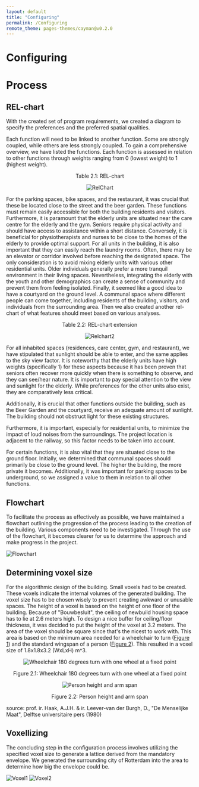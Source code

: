 ```yaml
---
layout: default
title: "Configuring"
permalink: /Configuring
remote_theme: pages-themes/cayman@v0.2.0
---
```


# Configuring 
# Process

## REL-chart

With the created set of program requirements, we created a diagram to specify the preferences and the preferred spatial qualities.

Each function will need to be linked to another function. Some are strongly coupled, while others are less strongly coupled. To gain a comprehensive overview, we have listed the functions. Each function is assessed in relation to other functions through weights ranging from 0 (lowest weight) to 1 (highest weight).

<div align="center">
  <p>Table 2.1: REL-chart</p>
  <img src="assets/RelChart.png" alt="RelChart">
</div>

For the parking spaces, bike spaces, and the restaurant, it was crucial that these be located close to the street and the beer garden. These functions must remain easily accessible for both the building residents and visitors. 
Furthermore, it is paramount that the elderly units are situated near the care centre for the elderly and the gym. Seniors require physical activity and should have access to assistance within a short distance. Conversely, it is beneficial for physiotherapists and nurses to be close to the homes of the elderly to provide optimal support. 
For all units in the building, it is also important that they can easily reach the laundry rooms. Often, there may be an elevator or corridor involved before reaching the designated space. The only consideration is to avoid mixing elderly units with various other residential units. Older individuals generally prefer a more tranquil environment in their living spaces. Nevertheless, integrating the elderly with the youth and other demographics can create a sense of community and prevent them from feeling isolated. 
Finally, it seemed like a good idea to have a courtyard on the ground level. A communal space where different people can come together, including residents of the building, visitors, and individuals from the surrounding area. 
Then we also created another rel-chart of what features should meet based on various analyses.

<div align="center">
  <p>Table 2.2: REL-chart extension</p>
  <img src="assets/Relchart2.png" alt="Relchart2">
</div>

For all inhabited spaces (residences, care center, gym, and restaurant), we have stipulated that sunlight should be able to enter, and the same applies to the sky view factor. It is noteworthy that the elderly units have high weights (specifically 1) for these aspects because it has been proven that seniors often recover more quickly when there is something to observe, and they can see/hear nature. It is important to pay special attention to the view and sunlight for the elderly. While preferences for the other units also exist, they are comparatively less critical. 

Additionally, it is crucial that other functions outside the building, such as the Beer Garden and the courtyard, receive an adequate amount of sunlight. The building should not obstruct light for these existing structures. 

Furthermore, it is important, especially for residential units, to minimize the impact of loud noises from the surroundings. The project location is adjacent to the railway, so this factor needs to be taken into account. 

For certain functions, it is also vital that they are situated close to the ground floor. Initially, we determined that communal spaces should primarily be close to the ground level. The higher the building, the more private it becomes. Additionally, it was important for parking spaces to be underground, so we assigned a value to them in relation to all other functions. 

## Flowchart 

To facilitate the process as effectively as possible, we have maintained a flowchart outlining the progression of the process leading to the creation of the building. Various components need to be investigated. Through the use of the flowchart, it becomes clearer for us to determine the approach and make progress in the project. 

![Flowchart](assets/Flowchart.jpg)

## Determining voxel size 

For the algorithmic design of the building. Small voxels had to be created. These voxels indicate the internal volumes of the generated building. The voxel size has to be chosen wisely to prevent creating awkward or unusable spaces. The height of a voxel is based on the height of one floor of the building. Because of "Bouwbesluit", the ceiling of newbuild housing space has to lie at 2.6 meters high. To design a nice buffer for ceiling/floor thickness, it was decided to put the height of the voxel at 3.2 meters. The area of the voxel should be square since that's the nicest to work with. This area is based on the minimum area needed for a wheelchair to turn ([Figure 1](#wheelchair-turn)) and the standard wingspan of a person ([Figure 2](#Person-size)). This resulted in a voxel size of 1.8x1.8x3.2 (WxLxH) m^3.

<div align="center">
  <img src="https://github.com/CSFAlliance/csfalliance.github.io/assets/93916885/423155a7-9e08-46ef-bafa-203f8e75ff69" alt="Wheelchair 180 degrees turn with one wheel at a fixed point">
  <p>Figure 2.1: Wheelchair 180 degrees turn with one wheel at a fixed point</p>
</div>

<div align="center">
  <img src="https://github.com/CSFAlliance/csfalliance.github.io/assets/93916885/c659e5df-4efd-4539-b298-9f37dfe98c6a" alt="Person height and arm span">
  <p>Figure 2.2: Person height and arm span</p>
</div>

source: prof. ir. Haak, A.J.H. & ir. Leever-van der Burgh, D., "De Menselijke Maat", Delftse universitaire pers (1980)

## Voxellizing 

The concluding step in the configuration process involves utilizing the specified voxel size to generate a lattice derived from the mandatory envelope. We generated the surrounding city of Rotterdam into the area to determine how big the envelope could be. 

![Voxel1](voxel1.jpg)
![Voxel2](Voxel2.jpg)





